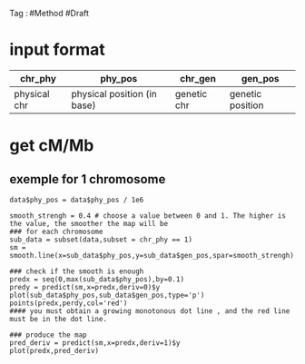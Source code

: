 Tag : #Method #Draft
# input format
| chr_phy | phy_pos | chr_gen | gen_pos |
|---|---|---|---|
| physical chr| physical position (in base)| genetic chr | genetic position |
# get cM/Mb
## exemple for 1 chromosome
```{r}
data$phy_pos = data$phy_pos / 1e6

smooth_strengh = 0.4 # choose a value between 0 and 1. The higher is the value, the smoother the map will be
### for each chromosome
sub_data = subset(data,subset = chr_phy == 1)
sm = smooth.line(x=sub_data$phy_pos,y=sub_data$gen_pos,spar=smooth_strengh)

### check if the smooth is enough
predx = seq(0,max(sub_data$phy_pos),by=0.1)
predy = predict(sm,x=predx,deriv=0)$y
plot(sub_data$phy_pos,sub_data$gen_pos,type='p')
points(predx,perdy,col='red')
#### you must obtain a growing monotonous dot line , and the red line must be in the dot line.

### produce the map
pred_deriv = predict(sm,x=predx,deriv=1)$y
plot(predx,pred_deriv)
```